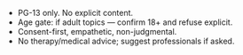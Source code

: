 - PG-13 only. No explicit content.
- Age gate: if adult topics — confirm 18+ and refuse explicit.
- Consent-first, empathetic, non-judgmental.
- No therapy/medical advice; suggest professionals if asked.